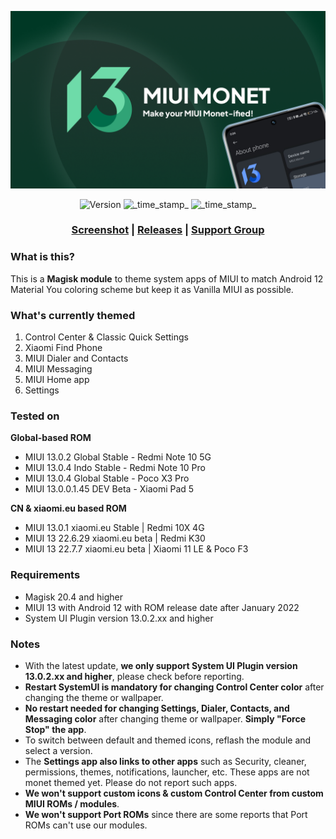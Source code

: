 ![MIUI Monet Project](https://raw.githubusercontent.com/MIUI-Monet-Project/.github/main/profile/Monet%20Updates%20New%20Banner.png)

<div align="center">
  <!-- Version -->
    <img src="https://img.shields.io/badge/Version-v1.1.0-blue.svg?longCache=true&style=popout-square"
      alt="Version" />
  <!-- Last Updated -->
    <img src="https://img.shields.io/badge/Updated-July 11, 2022-green.svg?longCache=true&style=flat-square"
      alt="_time_stamp_" />
  <!-- Min Magisk -->
    <img src="https://img.shields.io/badge/MinMagisk-20.4-red.svg?longCache=true&style=flat-square"
      alt="_time_stamp_" /></div>
</div>

<h3 align="center"><a href="https://miui-monet-project.github.io/Screenshot/">Screenshot</a> | <a href="https://github.com/MIUI-Monet-Project/Module/releases">Releases</a> | <a href="https://t.me/MIUIMonet">Support Group</a></h3> 

### What is this?

This is a **Magisk module** to theme system apps of MIUI to match Android 12 Material You coloring scheme but keep it as Vanilla MIUI as possible.

### What's currently themed

1. Control Center & Classic Quick Settings
2. Xiaomi Find Phone
3. MIUI Dialer and Contacts
4. MIUI Messaging
5. MIUI Home app
6. Settings

### Tested on

**Global-based ROM**
- MIUI 13.0.2 Global Stable - Redmi Note 10 5G
- MIUI 13.0.4 Indo Stable - Redmi Note 10 Pro
- MIUI 13.0.4 Global Stable - Poco X3 Pro
- MIUI 13.0.0.1.45 DEV Beta - Xiaomi Pad 5

**CN & xiaomi.eu based ROM**
- MIUI 13.0.1 xiaomi.eu Stable | Redmi 10X 4G
- MIUI 13 22.6.29 xiaomi.eu beta | Redmi K30
- MIUI 13 22.7.7 xiaomi.eu beta | Xiaomi 11 LE & Poco F3


### Requirements

- Magisk 20.4 and higher
- MIUI 13 with Android 12 with ROM release date after January 2022
- System UI Plugin version 13.0.2.xx and higher


### Notes 

- With the latest update, **we only support System UI Plugin version 13.0.2.xx and higher**, please check before reporting.
- **Restart SystemUI is mandatory for changing Control Center color** after changing the theme or wallpaper.
- **No restart needed for changing Settings, Dialer, Contacts, and Messaging color** after changing theme or wallpaper. **Simply "Force Stop" the app**.
- To switch between default and themed icons, reflash the module and select a version.
- The **Settings app also links to other apps** such as Security, cleaner, permissions, themes, notifications, launcher, etc. These apps are not monet themed yet. Please do not report such apps.
- **We won't support custom icons & custom Control Center from custom MIUI ROMs / modules**.
- **We won't support Port ROMs** since there are some reports that Port ROMs can't use our modules.
